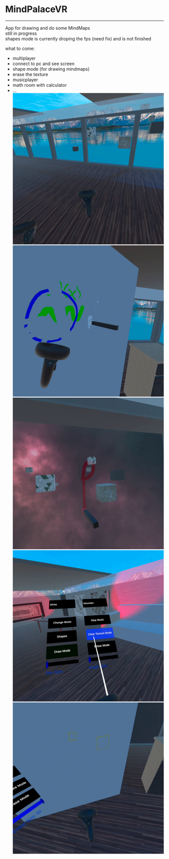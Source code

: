 # MindPalaceVR
***
App for drawing and do some MindMaps <br>
still in progress <br>
shapes mode is currently droping the fps (need fix) and is not finished <br>


what to come:
- multiplayer
- connect to pc and see screen
- shape mode (for drawing mindmaps)
- erase the texture
- musicplayer
- math room with calculator
- ...
![Overview](/img/overview.png?raw=true "Overview")
![Draw](/img/draw.png?raw=true "Draw")
![Draw2](/img/draw2.png?raw=true "Draw2")
![Menu](/img/menu.png?raw=true "Menu")
![Shape](/img/shape.png?raw=true "Shape")
